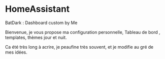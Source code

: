 # HomeAssistant
BatDark : Dashboard custom by Me 

Bienvenue, je vous propose ma configuration personnelle, Tableau de bord , templates, thèmes jour et nuit. 

Ca été très long à acrire, je peaufine très souvent, et je modifie au gré de mes idées. 

